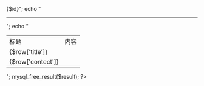 

<?php 
$conn = mysql_connect('lhosthost','root','root') or die ('bed');
mysql_query("SET NAMES utf-8");
mysql_select_db('sqltest',$conn) OR emMsg("BED");
$id = isset($_GET['id']) ? $_GET['id'] :1;
$sql = "SELECT * FROM news WHERE ID = {'id'}";
$result = mysql_query($sql,$conn) or die(musql_error());
?>

<!DOCTYPE html>
<html>
<head>
    <meta charset= "utf-8" />
    <title>SQL注入</title>
</head>
</html>
<body>
<?php
$row = mysql_fetch_array($result,MYSQLI_ASSOC);
echo "SQL语句 ： SELECT * FROM news WHERE id =<font colour='red>{$id}</font>";
echo "<hr>";
echo "<center><table bordern= '2'><tr><td>标题</td><td>内容</td></tr><tr><td>{$row['title']}</tr><td>{$row['contect']}</td></tr></table></center>";
mysql_free_result($result);
?>
</body>
</html>
